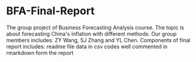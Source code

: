 # BFA-Final-Report
The group project of Business Forecasting Analysis course. 
The topic is about forecasting China's inflation with different methods. 
Our group members includes: ZY Wang, SJ Zhang and YL Chen.
Components of final report includes:
  readme file
  data in csv
  codes well commented in rmarkdown form
  the report
